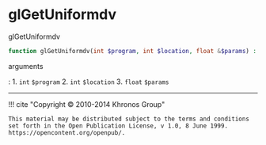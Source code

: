 # glGetUniformdv
glGetUniformdv

```php
function glGetUniformdv(int $program, int $location, float &$params) : void
```

arguments

:    1. `int` `$program` 
    2. `int` `$location` 
    3. `float` `$params` 

---
     

!!! cite "Copyright © 2010-2014 Khronos Group"

    This material may be distributed subject to the terms and conditions set forth in the Open Publication License, v 1.0, 8 June 1999. https://opencontent.org/openpub/.